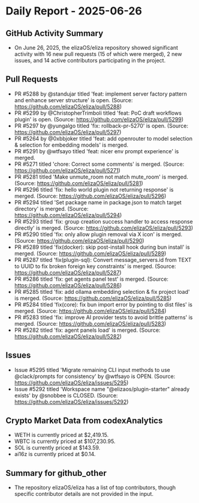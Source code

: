 # Daily Report - 2025-06-26

## GitHub Activity Summary
- On June 26, 2025, the elizaOS/eliza repository showed significant activity with 16 new pull requests (15 of which were merged), 2 new issues, and 14 active contributors participating in the project.

## Pull Requests
- PR #5288 by @standujar titled 'feat: implement server factory pattern and enhance server structure' is open. (Source: https://github.com/elizaOS/eliza/pull/5288)
- PR #5299 by @ChristopherTrimboli titled 'feat: PoC draft workflows plugin' is open. (Source: https://github.com/elizaOS/eliza/pull/5299)
- PR #5297 by @yungalgo titled 'fix: rollback-pr-5270' is open. (Source: https://github.com/elizaOS/eliza/pull/5297)
- PR #5264 by @0xbbjoker titled 'feat: add openrouter to model selection & selection for embedding models' is merged.
- PR #5291 by @wtfsayo titled 'feat: nicer env prompt experience' is merged.
- PR #5271 titled 'chore: Correct some comments' is merged. (Source: https://github.com/elizaOS/eliza/pull/5271)
- PR #5281 titled 'Make unmute_room not match mute_room' is merged. (Source: https://github.com/elizaOS/eliza/pull/5281)
- PR #5296 titled 'fix: hello world plugin not returning response' is merged. (Source: https://github.com/elizaOS/eliza/pull/5296)
- PR #5294 titled 'Set package name in package.json to match target directory' is merged. (Source: https://github.com/elizaOS/eliza/pull/5294)
- PR #5293 titled 'fix: group creation success handler to access response directly' is merged. (Source: https://github.com/elizaOS/eliza/pull/5293)
- PR #5290 titled 'fix: only allow plugin removal via X icon' is merged. (Source: https://github.com/elizaOS/eliza/pull/5290)
- PR #5289 titled 'fix(docker): skip post-install hook during bun install' is merged. (Source: https://github.com/elizaOS/eliza/pull/5289)
- PR #5287 titled 'fix(plugin-sql): Convert message_servers.id from TEXT to UUID to fix broken foreign key constraints' is merged. (Source: https://github.com/elizaOS/eliza/pull/5287)
- PR #5286 titled 'fix: get agents panel test' is merged. (Source: https://github.com/elizaOS/eliza/pull/5286)
- PR #5285 titled 'fix: add ollama embedding selection & fix project load' is merged. (Source: https://github.com/elizaOS/eliza/pull/5285)
- PR #5284 titled 'fix(core): fix bun import error by pointing to dist files' is merged. (Source: https://github.com/elizaOS/eliza/pull/5284)
- PR #5283 titled 'fix: improve AI provider tests to avoid brittle patterns' is merged. (Source: https://github.com/elizaOS/eliza/pull/5283)
- PR #5282 titled 'fix: agent panels load' is merged. (Source: https://github.com/elizaOS/eliza/pull/5282)

## Issues
- Issue #5295 titled 'Migrate remaining CLI input methods to use @clack/prompts for consistency' by @wtfsayo is OPEN. (Source: https://github.com/elizaOS/eliza/issues/5295)
- Issue #5292 titled 'Workspace name "@elizaos/plugin-starter" already exists' by @snobbee is CLOSED. (Source: https://github.com/elizaOS/eliza/issues/5292)

## Crypto Market Data from codexAnalytics
- WETH is currently priced at $2,419.15.
- WBTC is currently priced at $107,230.95.
- SOL is currently priced at $143.59.
- ai16z is currently priced at $0.14.

## Summary for github_other
- The repository elizaOS/eliza has a list of top contributors, though specific contributor details are not provided in the input.